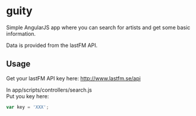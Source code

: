 guity
=====

Simple AngularJS app where you can search for artists and get some basic information.

Data is provided from the lastFM API.

## Usage
Get your lastFM API key here: http://www.lastfm.se/api

In app/scripts/controllers/search.js <br>
Put you key here:
```javascript
var key = 'XXX';
````
